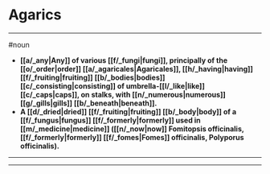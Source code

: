 # Agarics
---
#noun
- **[[a/_any|Any]] of various [[f/_fungi|fungi]], principally of the [[o/_order|order]] [[a/_agaricales|Agaricales]], [[h/_having|having]] [[f/_fruiting|fruiting]] [[b/_bodies|bodies]] [[c/_consisting|consisting]] of umbrella-[[l/_like|like]] [[c/_caps|caps]], on stalks, with [[n/_numerous|numerous]] [[g/_gills|gills]] [[b/_beneath|beneath]].**
- **A [[d/_dried|dried]] [[f/_fruiting|fruiting]] [[b/_body|body]] of a [[f/_fungus|fungus]] [[f/_formerly|formerly]] used in [[m/_medicine|medicine]] ([[n/_now|now]] Fomitopsis officinalis, [[f/_formerly|formerly]] [[f/_fomes|Fomes]] officinalis, Polyporus officinalis).**
---
---
